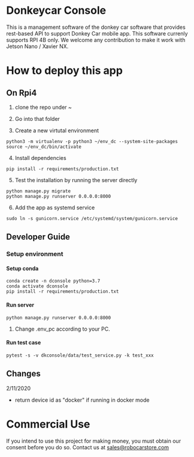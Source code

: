 # Donkeycar Console
This is a management software of the donkey car software that provides
rest-based API to support Donkey Car mobile app. This software currenly supports
RPI 4B only. We welcome any contribution to make it work with Jetson Nano /
Xavier NX.

# How to deploy this app

## On Rpi4


1. clone the repo under ~
2. Go into that folder

3. Create a new virtutal environment
```
python3 -m virtualenv -p python3 ~/env_dc --system-site-packages
source ~/env_dc/bin/activate
```

4. Install dependencies

```
pip install -r requirements/production.txt
```

5. Test the installation by running the server directly

```
python manage.py migrate
python manage.py runserver 0.0.0.0:8000
```

6. Add the app as systemd service

```
sudo ln -s gunicorn.service /etc/systemd/system/gunicorn.service
```

## Developer Guide

### Setup environment

#### Setup conda
```
conda create -n dconsole python=3.7
conda activate dconsole
pip install -r requirements/production.txt
```

#### Run server
```
python manage.py runserver 0.0.0.0:8000
```


1. Change .env_pc according to your PC.


#### Run test case

```
pytest -s -v dkconsole/data/test_service.py -k test_xxx
```

## Changes

2/11/2020
- return device id as "docker" if running in docker mode


# Commercial Use
If you intend to use this project for making money, you must obtain our consent before you do so. Contact us at sales@robocarstore.com